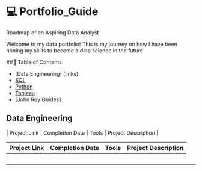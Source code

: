 # 💻 Portfolio_Guide
Roadmap of an Aspiring Data Analyst

Welcome to my data portfolio! This is my journey on how I have been honing my skills to become a data science in the future.

##📝 Table of Contents

- [Data Engineering] (links)
- [SQL](links)
- [Python](links)
- [Tableau](links)
- [John Rey Guides]

## Data Engineering

| Project Link | Completion Date | Tools | Project Description | 

| Project Link | Completion Date | Tools | Project Description | 
|---|---|---|---|
|  |  |  | |
|  |  |  | |

***


